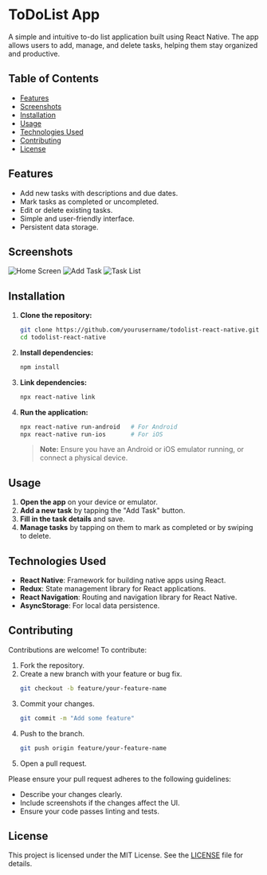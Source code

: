 # ToDoList App

A simple and intuitive to-do list application built using React Native. The app allows users to add, manage, and delete tasks, helping them stay organized and productive.

## Table of Contents
- [Features](#features)
- [Screenshots](#screenshots)
- [Installation](#installation)
- [Usage](#usage)
- [Technologies Used](#technologies-used)
- [Contributing](#contributing)
- [License](#license)

## Features

- Add new tasks with descriptions and due dates.
- Mark tasks as completed or uncompleted.
- Edit or delete existing tasks.
- Simple and user-friendly interface.
- Persistent data storage.

## Screenshots

![Home Screen](screenshots/home.png)
![Add Task](screenshots/add_task.png)
![Task List](screenshots/task_list.png)

## Installation

1. **Clone the repository:**
    ```bash
    git clone https://github.com/yourusername/todolist-react-native.git
    cd todolist-react-native
    ```

2. **Install dependencies:**
    ```bash
    npm install
    ```

3. **Link dependencies:**
    ```bash
    npx react-native link
    ```

4. **Run the application:**
    ```bash
    npx react-native run-android   # For Android
    npx react-native run-ios       # For iOS
    ```

    > **Note:** Ensure you have an Android or iOS emulator running, or connect a physical device.

## Usage

1. **Open the app** on your device or emulator.
2. **Add a new task** by tapping the "Add Task" button.
3. **Fill in the task details** and save.
4. **Manage tasks** by tapping on them to mark as completed or by swiping to delete.

## Technologies Used

- **React Native**: Framework for building native apps using React.
- **Redux**: State management library for React applications.
- **React Navigation**: Routing and navigation library for React Native.
- **AsyncStorage**: For local data persistence.

## Contributing

Contributions are welcome! To contribute:

1. Fork the repository.
2. Create a new branch with your feature or bug fix.
    ```bash
    git checkout -b feature/your-feature-name
    ```
3. Commit your changes.
    ```bash
    git commit -m "Add some feature"
    ```
4. Push to the branch.
    ```bash
    git push origin feature/your-feature-name
    ```
5. Open a pull request.

Please ensure your pull request adheres to the following guidelines:
- Describe your changes clearly.
- Include screenshots if the changes affect the UI.
- Ensure your code passes linting and tests.

## License

This project is licensed under the MIT License. See the [LICENSE](LICENSE) file for details.
